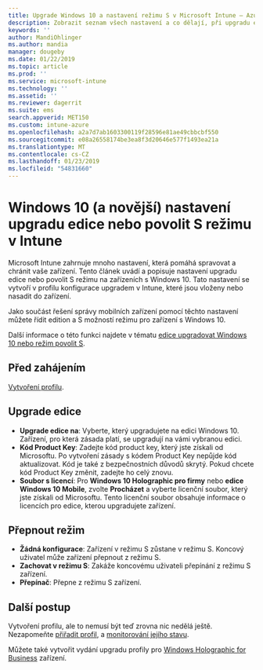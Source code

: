 ```yaml
---
title: Upgrade Windows 10 a nastavení režimu S v Microsoft Intune – Azure | Dokumentace Microsoftu
description: Zobrazit seznam všech nastavení a co dělají, při upgradu edice Windows 10 na zařízení nebo povolit režim S na zařízení pomocí profilu konfigurace zařízení v Microsoft Intune.
keywords: ''
author: MandiOhlinger
ms.author: mandia
manager: dougeby
ms.date: 01/22/2019
ms.topic: article
ms.prod: ''
ms.service: microsoft-intune
ms.technology: ''
ms.assetid: ''
ms.reviewer: dagerrit
ms.suite: ems
search.appverid: MET150
ms.custom: intune-azure
ms.openlocfilehash: a2a7d7ab1603300119f28596e81ae49cbbcbf550
ms.sourcegitcommit: e08a26558174be3ea8f3d20646e577f1493ea21a
ms.translationtype: MT
ms.contentlocale: cs-CZ
ms.lasthandoff: 01/23/2019
ms.locfileid: "54831660"
---
```

# <a name="windows-10-and-newer-device-settings-to-upgrade-editions-or-enable-s-mode-in-intune"></a>Windows 10 (a novější) nastavení upgradu edice nebo povolit S režimu v Intune

Microsoft Intune zahrnuje mnoho nastavení, která pomáhá spravovat a chránit vaše zařízení. Tento článek uvádí a popisuje nastavení upgradu edice nebo povolit S režimu na zařízeních s Windows 10. Tato nastavení se vytvoří v profilu konfigurace upgradem v Intune, které jsou vloženy nebo nasadit do zařízení.

Jako součást řešení správy mobilních zařízení pomocí těchto nastavení můžete řídit edition a S možností režimu pro zařízení s Windows 10.

Další informace o této funkci najdete v tématu [edice upgradovat Windows 10 nebo režim povolit S](edition-upgrade-configure-windows-10.md).

## <a name="before-you-begin"></a>Před zahájením

[Vytvoření profilu](edition-upgrade-configure-windows-10.md#create-the-profile).

## <a name="edition-upgrade"></a>Upgrade edice

- **Upgrade edice na**: Vyberte, který upgradujete na edici Windows 10. Zařízení, pro která zásada platí, se upgradují na vámi vybranou edici.
- **Kód Product Key**: Zadejte kód product key, který jste získali od Microsoftu. Po vytvoření zásady s kódem Product Key nepůjde kód aktualizovat. Kód je také z bezpečnostních důvodů skrytý. Pokud chcete kód Product Key změnit, zadejte ho celý znovu.
- **Soubor s licencí**: Pro **Windows 10 Holographic pro firmy** nebo **edice Windows 10 Mobile**, zvolte **Procházet** a vyberte licenční soubor, který jste získali od Microsoftu. Tento licenční soubor obsahuje informace o licencích pro edice, kterou upgradujete zařízení.

## <a name="mode-switch"></a>Přepnout režim

- **Žádná konfigurace**: Zařízení v režimu S zůstane v režimu S. Koncový uživatel může zařízení přepnout z režimu S.
- **Zachovat v režimu S**: Zakáže koncovému uživateli přepínání z režimu S zařízení.
- **Přepínač**: Přepne z režimu S zařízení.

## <a name="next-steps"></a>Další postup

Vytvoření profilu, ale to nemusí být teď zrovna nic nedělá ještě. Nezapomeňte [přiřadit profil](device-profile-assign.md), a [monitorování jejího stavu](device-profile-monitor.md).

Můžete také vytvořit vydání upgradu profily pro [Windows Holographic for Business](holographic-upgrade.md) zařízení.